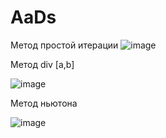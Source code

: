 # AaDs

Метод простой итерации
![image](https://user-images.githubusercontent.com/77199764/178110289-693d2f73-e90c-4d00-8406-6368bb0275bc.png)

Метод div [a,b]

![image](https://user-images.githubusercontent.com/77199764/178111413-0396c6a4-1b7b-44a8-99a1-f0ce28070a7d.png)


Метод ньютона

![image](https://user-images.githubusercontent.com/77199764/178111438-9115b580-cb49-4991-bfbf-9d392c4d1ca4.png)
